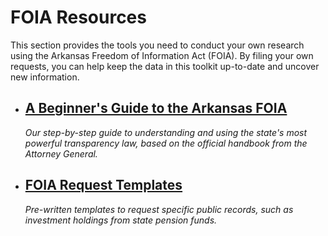 # FOIA Resources

This section provides the tools you need to conduct your own research using the Arkansas Freedom of Information Act (FOIA). By filing your own requests, you can help keep the data in this toolkit up-to-date and uncover new information.

* ## [A Beginner's Guide to the Arkansas FOIA](./arkansas-foia-guide.md)
  *Our step-by-step guide to understanding and using the state's most powerful transparency law, based on the official handbook from the Attorney General.*

* ## [FOIA Request Templates](./templates/request-for-investment-records.md)
  *Pre-written templates to request specific public records, such as investment holdings from state pension funds.*
